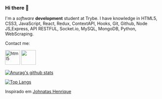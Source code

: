 ### Hi there 👋

I'm a _software_ **development** student at Trybe.
I have knowledge in HTML5, CSS3, JavaScript, React, Redux, ContextAPI, Hooks, Git, Github, Node JS,Express, API RESTFUL, Socket.io, MySQL, MongoDB, Python, WebScraping.

Contact me:

<p>
<a align="left" href="https://www.linkedin.com/in/henrique-ba%C3%AAta-leite-785a4b15a/" target="_blank"><img src="https://devicon.dev/devicon.git/icons/linkedin/linkedin-plain.svg" alt="html5" width="48px" height="48px"/></a>

<a href="https://github.com/HenriqueBaetaLeite" target="_blank">
<img src="https://devicon.dev/devicon.git/icons/github/github-original.svg" width="48px" height="48px">
</a>

</p>
<!-- <img src="https://devicons.github.io/devicon/devicon.git/icons/html5/html5-original-wordmark.svg" alt="html5" width="40" height="40"/> -->

<!-- <p>
<img align="left" alt="GIF" src="https://i.pinimg.com/originals/e4/26/70/e426702edf874b181aced1e2fa5c6cde.gif" width="200px" />

<img align="right" alt="GIF" src="https://i.pinimg.com/originals/e4/26/70/e426702edf874b181aced1e2fa5c6cde.gif" width="200px" />

</p> -->

[![Anurag's github stats](https://github-readme-stats.vercel.app/api?username=HenriqueBaetaLeite&show_icons=true&theme=dark)](https://github.com/anuraghazra/github-readme-stats)

[![Top Langs](https://github-readme-stats.vercel.app/api/top-langs/?username=HenriqueBaetaLeite&theme=dark&layout=compact)](https://github.com/anuraghazra/github-readme-stats)

Inspirado em <a href="https://github.com/johnatas-henrique" targer="_blank">Johnatas Henrique</a>

<!--
**HenriqueBaetaLeite/HenriqueBaetaLeite** is a ✨ _special_ ✨ repository because its `README.md` (this file) appears on your GitHub profile.

Here are some ideas to get you started:

- 🔭 I’m currently working on ...
- 🌱 I’m currently learning ...
- 👯 I’m looking to collaborate on ...
- 🤔 I’m looking for help with ...
- 💬 Ask me about ...
- 📫 How to reach me: ...
- 😄 Pronouns: ...
- ⚡ Fun fact: ...
-->
